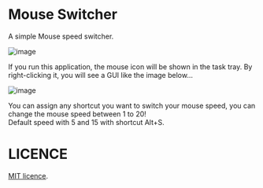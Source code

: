 # Mouse Switcher  
A simple Mouse speed switcher.  

![image](https://github.com/xxXFreezerXxx/MouseSwitch/assets/97340998/8e340d3b-0256-4d86-87e4-afe1511484f4)


If you run this application, the mouse icon will be shown in the task tray. By right-clicking it, you will see a GUI like the image below...  

![image](https://github.com/xxXFreezerXxx/MouseSwitch/assets/97340998/b6bdf29e-4e24-4c6e-878b-6c29d23cd987)

You can assign any shortcut you want to switch your mouse speed, you can change the mouse speed between 1 to 20!  
Default speed with 5 and 15 with shortcut Alt+S.  

# LICENCE  
[MIT licence](https://en.wikipedia.org/wiki/MIT_License).
